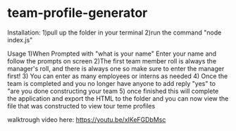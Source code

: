 # team-profile-generator

Installation:
1)pull up the folder in your terminal 
2)run the command "node index.js"

Usage
1)When Prompted with "what is your name" Enter your name and follow the prompts on screen
2)The first team member roll is always the manager's roll, and there is always one so make sure to enter the manager first!
3) You can enter as many employees or interns as needed
4) Once the team is completed and you no longer have anyone to add reply "yes" to "are you done constructing your team
5) once finished this will complete the application and export the HTML to the folder and you can now view the file that was constructed to view tour teme profiles

walktrough video here: https://youtu.be/xIKeFGDbMsc
